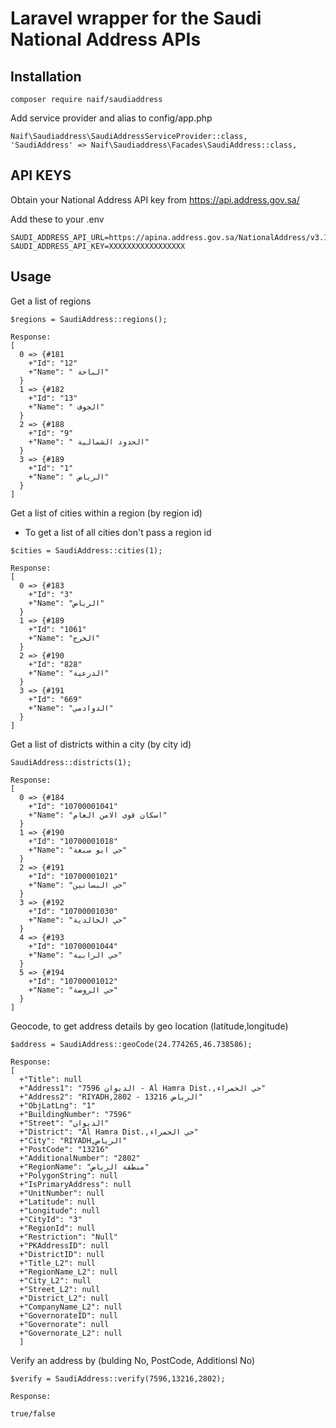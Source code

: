 # Laravel wrapper for the Saudi National Address APIs

## Installation
```
composer require naif/saudiaddress
```

Add service provider and alias to config/app.php
```
Naif\Saudiaddress\SaudiAddressServiceProvider::class,
'SaudiAddress' => Naif\Saudiaddress\Facades\SaudiAddress::class,
```
## API KEYS
Obtain your National Address API key from https://api.address.gov.sa/

Add these to your .env
```
SAUDI_ADDRESS_API_URL=https://apina.address.gov.sa/NationalAddress/v3.1
SAUDI_ADDRESS_API_KEY=XXXXXXXXXXXXXXXXX
```
## Usage

Get a list of regions
```
$regions = SaudiAddress::regions();

Response:
[
  0 => {#181
    +"Id": "12"
    +"Name": " الباحة"
  }
  1 => {#182
    +"Id": "13"
    +"Name": " الجوف"
  }
  2 => {#188
    +"Id": "9"
    +"Name": " الحدود الشمالية"
  }
  3 => {#189
    +"Id": "1"
    +"Name": " الرياض"
  }
]
```
Get a list of cities within a region (by region id)
* To get a list of all cities don't pass a region id
```
$cities = SaudiAddress::cities(1);

Response:
[
  0 => {#183
    +"Id": "3"
    +"Name": "الرياض"
  }
  1 => {#189
    +"Id": "1061"
    +"Name": "الخرج"
  }
  2 => {#190
    +"Id": "828"
    +"Name": "الدرعية"
  }
  3 => {#191
    +"Id": "669"
    +"Name": "الدوادمي"
  }
]
```

Get a list of districts within a city (by city id)

```
SaudiAddress::districts(1);

Response:
[
  0 => {#184
    +"Id": "10700001041"
    +"Name": "اسكان قوى الامن العام"
  }
  1 => {#190
    +"Id": "10700001018"
    +"Name": "حي ابو سبعة"
  }
  2 => {#191
    +"Id": "10700001021"
    +"Name": "حي البساتين"
  }
  3 => {#192
    +"Id": "10700001030"
    +"Name": "حي الخالدية"
  }
  4 => {#193
    +"Id": "10700001044"
    +"Name": "حي الرابية"
  }
  5 => {#194
    +"Id": "10700001012"
    +"Name": "حي الروضة"
  }
]
```

Geocode, to get address details by geo location (latitude,longitude)
```
$address = SaudiAddress::geoCode(24.774265,46.738586);

Response:
[
  +"Title": null
  +"Address1": "7596 الديوان - Al Hamra Dist.,حي الحمراء"
  +"Address2": "RIYADH,الرياض 13216 - 2802"
  +"ObjLatLng": "1"
  +"BuildingNumber": "7596"
  +"Street": "الديوان"
  +"District": "Al Hamra Dist.,حي الحمراء"
  +"City": "RIYADH,الرياض"
  +"PostCode": "13216"
  +"AdditionalNumber": "2802"
  +"RegionName": "منطقة الرياض"
  +"PolygonString": null
  +"IsPrimaryAddress": null
  +"UnitNumber": null
  +"Latitude": null
  +"Longitude": null
  +"CityId": "3"
  +"RegionId": null
  +"Restriction": "Null"
  +"PKAddressID": null
  +"DistrictID": null
  +"Title_L2": null
  +"RegionName_L2": null
  +"City_L2": null
  +"Street_L2": null
  +"District_L2": null
  +"CompanyName_L2": null
  +"GovernorateID": null
  +"Governorate": null
  +"Governorate_L2": null
  ]
```

Verify an address by (bulding No, PostCode, Additionsl No)
```
$verify = SaudiAddress::verify(7596,13216,2802);

Response:

true/false
```

  
